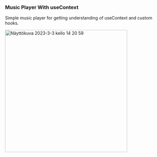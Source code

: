 ### Music Player With useContext

Simple music player for getting understanding of useContext and custom hooks. 

<img width="400" alt="Näyttökuva 2023-3-3 kello 14 20 59" src="https://user-images.githubusercontent.com/77112303/222764190-6a01cd4f-e8cd-4766-8faf-a42e3bbaf5dd.png">
